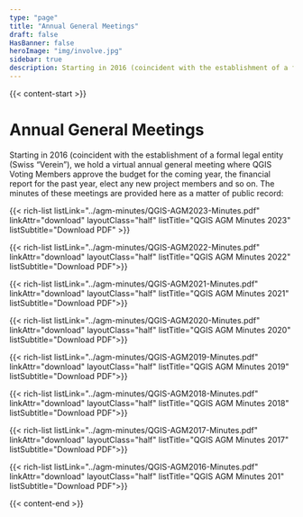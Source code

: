 ```yaml
---
type: "page"
title: "Annual General Meetings"
draft: false
HasBanner: false
heroImage: "img/involve.jpg"
sidebar: true
description: Starting in 2016 (coincident with the establishment of a formal legal entity (Swiss “Verein”), we hold a virtual annual general meeting where QGIS Voting Members approve the budget for the coming year, the financial report for the past year, elect any new project members and so on.
---
```


{{< content-start >}}

# Annual General Meetings
Starting in 2016 (coincident with the establishment of a formal legal entity (Swiss “Verein”), we hold a virtual annual general meeting where QGIS Voting Members approve the budget for the coming year, the financial report for the past year, elect any new project members and so on. The minutes of these meetings are provided here as a matter of public record:

{{< rich-list listLink="../agm-minutes/QGIS-AGM2023-Minutes.pdf" linkAttr="download" layoutClass="half" listTitle="QGIS AGM Minutes 2023" listSubtitle="Download PDF" >}}

{{< rich-list listLink="../agm-minutes/QGIS-AGM2022-Minutes.pdf" linkAttr="download" layoutClass="half" listTitle="QGIS AGM Minutes 2022" listSubtitle="Download PDF">}}

{{< rich-list listLink="../agm-minutes/QGIS-AGM2021-Minutes.pdf" linkAttr="download" layoutClass="half" listTitle="QGIS AGM Minutes 2021" listSubtitle="Download PDF">}}

{{< rich-list listLink="../agm-minutes/QGIS-AGM2020-Minutes.pdf" linkAttr="download" layoutClass="half" listTitle="QGIS AGM Minutes 2020" listSubtitle="Download PDF">}}

{{< rich-list listLink="../agm-minutes/QGIS-AGM2019-Minutes.pdf" linkAttr="download" layoutClass="half" listTitle="QGIS AGM Minutes 2019" listSubtitle="Download PDF">}}

{{< rich-list listLink="../agm-minutes/QGIS-AGM2018-Minutes.pdf" linkAttr="download" layoutClass="half" listTitle="QGIS AGM Minutes 2018" listSubtitle="Download PDF">}}

{{< rich-list listLink="../agm-minutes/QGIS-AGM2017-Minutes.pdf" linkAttr="download" layoutClass="half" listTitle="QGIS AGM Minutes 2017" listSubtitle="Download PDF">}}

{{< rich-list listLink="../agm-minutes/QGIS-AGM2016-Minutes.pdf" linkAttr="download" layoutClass="half" listTitle="QGIS AGM Minutes 201" listSubtitle="Download PDF">}}


{{< content-end >}}
